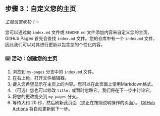 <!--
  <<< Author notes: Step 3 >>>
  Start this step by acknowledging the previous step.
  Define terms and link to docs.github.com.
  Historic note: previous version checked the homepage content was not empty.
-->

## 步骤 3：自定义您的主页

_主题设置成功！:sparkles:_

您可以通过向 `index.md` 文件或 `README.md` 文件添加内容来自定义您的主页。GitHub Pages 首先会查找 `index.md` 文件。您的仓库中有一个 `index.md` 文件，因此我们可以对其进行更新以包含您的个性化内容。

### :keyboard: 活动：创建您的主页

1. 浏览到 `my-pages` 分支中的 `index.md` 文件。
1. 在右上角，打开文件编辑器。
1. 键入您希望显示在主页上的内容。您可以在此页面上使用Markdown格式。
1. （可选）您也可以修改 `title:` 或暂时忽略它。我们将在下一步中讨论它。
1. 将您的更改提交到 `my-pages` 分支。
1. 等待大约 20 秒，然后刷新此页面（您正在按照说明操作的页面）。 [GitHub Actions](https://docs.github.com/en/actions) 将自动更新到下一步。
